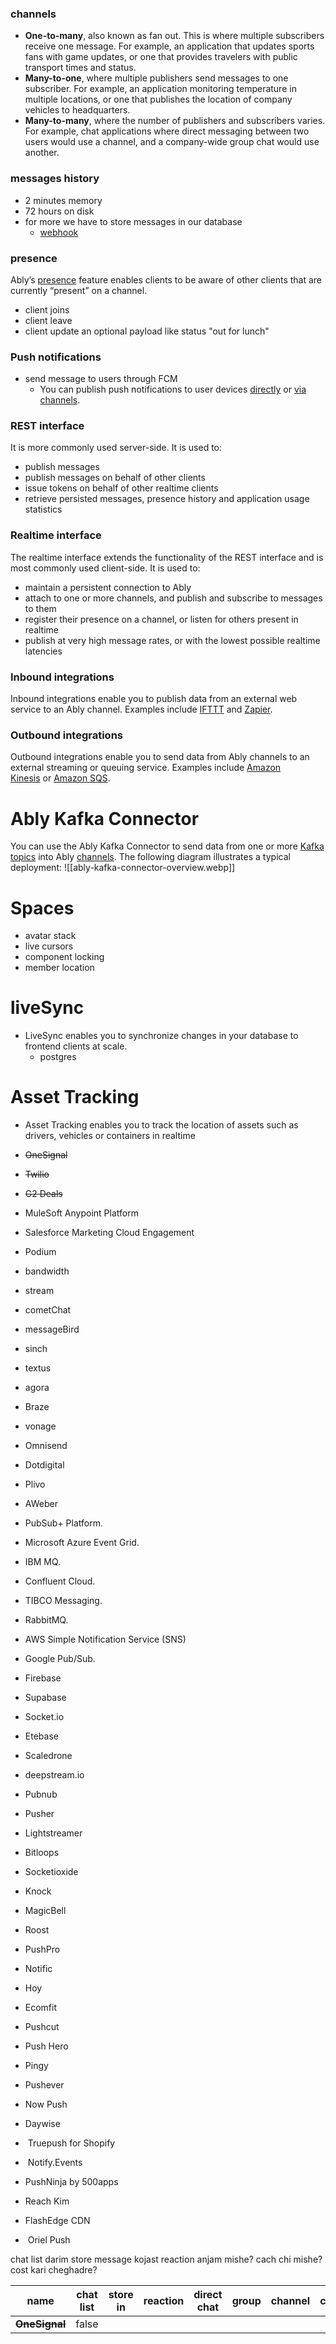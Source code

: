 ### channels
- **One-to-many**, also known as fan out. This is where multiple subscribers receive one message. For example, an application that updates sports fans with game updates, or one that provides travelers with public transport times and status.
- **Many-to-one**, where multiple publishers send messages to one subscriber. For example, an application monitoring temperature in multiple locations, or one that publishes the location of company vehicles to headquarters.
- **Many-to-many**, where the number of publishers and subscribers varies. For example, chat applications where direct messaging between two users would use a channel, and a company-wide group chat would use another.
### messages history
- 2 minutes memory
- 72 hours on disk
- for more we have to store messages in our database
	- [webhook](https://ably.com/docs/general/webhooks)
### presence
Ably’s [presence](https://ably.com/docs/presence-occupancy) feature enables clients to be aware of other clients that are currently “present” on a channel.
- client joins
- client leave
- client update an optional payload like status "out for lunch"

### Push notifications
 - send message to users through FCM
	 - You can publish push notifications to user devices [directly](https://ably.com/docs/push/publish#direct-publishing) or [via channels](https://ably.com/docs/push/publish#via-channels).
### REST interface
It is more commonly used server-side. It is used to:

- publish messages
- publish messages on behalf of other clients
- issue tokens on behalf of other realtime clients
- retrieve persisted messages, presence history and application usage statistics
### Realtime interface
The realtime interface extends the functionality of the REST interface and is most commonly used client-side. It is used to:

- maintain a persistent connection to Ably
- attach to one or more channels, and publish and subscribe to messages to them
- register their presence on a channel, or listen for others present in realtime
- publish at very high message rates, or with the lowest possible realtime latencies
### Inbound integrations

Inbound integrations enable you to publish data from an external web service to an Ably channel. Examples include [IFTTT](https://ably.com/docs/general/events/ifttt) and [Zapier](https://ably.com/docs/general/events/zapier).

### Outbound integrations

Outbound integrations enable you to send data from Ably channels to an external streaming or queuing service. Examples include [Amazon Kinesis](https://ably.com/docs/general/firehose/kinesis-rule) or [Amazon SQS](https://ably.com/docs/general/firehose/sqs-rule).

# Ably Kafka Connector
You can use the Ably Kafka Connector to send data from one or more [Kafka topics](https://developer.confluent.io/learn-kafka/apache-kafka/topics/) into Ably [channels](https://ably.com/docs/channels). The following diagram illustrates a typical deployment:
![[ably-kafka-connector-overview.webp]]

# Spaces

 - avatar stack
 - live cursors
 - component locking
 - member location

# liveSync

- LiveSync enables you to synchronize changes in your database to frontend clients at scale.
	- postgres
# Asset Tracking

- Asset Tracking enables you to track the location of assets such as drivers, vehicles or containers in realtime

-  ~~OneSignal~~
-  ~~Twilio~~
-  ~~G2 Deals~~
-  MuleSoft Anypoint Platform
-   Salesforce Marketing Cloud Engagement
-   Podium
- bandwidth
- stream
- cometChat
- messageBird
- sinch
- textus
- agora
-   Braze
-  vonage
-   Omnisend
-   Dotdigital
-   Plivo
-   AWeber
- PubSub+ Platform.
- Microsoft Azure Event Grid.
- IBM MQ.
- Confluent Cloud.
- TIBCO Messaging.
- RabbitMQ.
- AWS Simple Notification Service (SNS)
- Google Pub/Sub.
-   Firebase
- Supabase
-   Socket.io
-   Etebase
-   Scaledrone
-   deepstream.io
-   Pubnub
-   Pusher
-   Lightstreamer
-   Bitloops
-   Socketioxide
- Knock
- MagicBell
- Roost
- PushPro
- Notific
- Hoy
- Ecomfit
- Pushcut
- Push Hero
- Pingy
- Pushever
- Now Push
- Daywise
-  Truepush for Shopify
-  Notify.Events
- PushNinja by 500apps
-   Reach Kim
- FlashEdge CDN
-  Oriel Push



chat list darim
store message kojast
reaction anjam mishe?
cach chi mishe?
cost kari cheghadre?



| name              | chat list | store in | reaction | direct chat | group | channel | cach | cost | limitation |
| ----------------- | --------- | -------- | -------- | ----------- | ----- | ------- | ---- | ---- | ---------- |
| **~~OneSignal~~** | false     |          |          |             |       |         |      |      |            |
